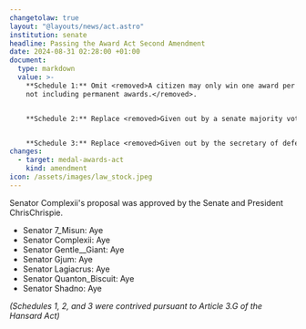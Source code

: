 ```yaml
---
changetolaw: true
layout: "@layouts/news/act.astro"
institution: senate
headline: Passing the Award Act Second Amendment
date: 2024-08-31 02:28:00 +01:00
document:
  type: markdown
  value: >-
    **Schedule 1:** Omit <removed>A citizen may only win one award per month,
    not including permanent awards.</removed>.


    **Schedule 2:** Replace <removed>Given out by a senate majority vote monthly, nominated by any government member.</removed> with <added>May be given out by a senate majority vote monthly, nominated by any government member.</added> within the "Icenian of the month" section.


    **Schedule 3:** Replace <removed>Given out by the secretary of defense</removed> with <added>May be given out by the secretary of defense monthly.</added> within the "Engineer of the month" section.
changes:
  - target: medal-awards-act
    kind: amendment
icon: /assets/images/law_stock.jpeg
---
```

Senator Complexii's proposal was approved by the Senate and President ChrisChrispie.<!--more-->

- Senator 7_Misun: Aye
- Senator Complexii: Aye
- Senator Gentle__Giant: Aye
- Senator Gjum: Aye
- Senator Lagiacrus: Aye
- Senator Quanton_Biscuit: Aye
- Senator Shadno: Aye

*(Schedules 1, 2, and 3 were contrived pursuant to Article 3.G of the Hansard Act)*
